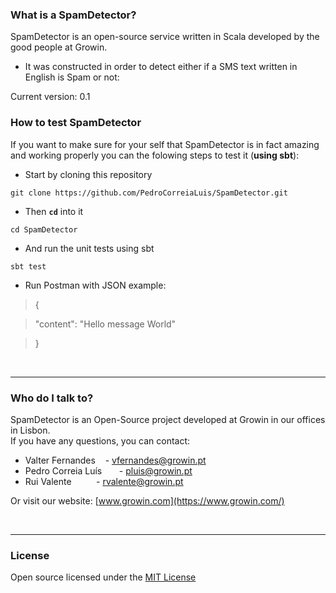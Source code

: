 ### What is a SpamDetector? ###

SpamDetector is an open-source service written in Scala developed by the good people at Growin.

* It was constructed in order to detect either if a SMS text written in English is Spam or not: 
 
 Current version: 0.1

### How to test SpamDetector

If you want to make sure for your self that SpamDetector is in fact amazing and working properly you can the folowing steps to test it (**using sbt**):

* Start by cloning this repository 
 
 `git clone https://github.com/PedroCorreiaLuis/SpamDetector.git`

* Then **`cd`** into it

`cd SpamDetector`

* And run the unit tests using sbt

`sbt test`

* Run Postman with JSON example:


>   {

>   "content": "Hello message World"

>   } 


<br/>

---

### Who do I talk to? ###

SpamDetector is an Open-Source project developed at Growin in our offices in Lisbon.
 <br/> If you have any questions, you can contact:
 
 * Valter Fernandes  &nbsp; &nbsp;- vfernandes@growin.pt
 * Pedro Correia Luís   &nbsp; &nbsp; &nbsp; - pluis@growin.pt
 * Rui Valente    &nbsp; &nbsp; &nbsp; &nbsp;&nbsp; - rvalente@growin.pt

Or visit our website: [www.growin.com](https://www.growin.com/)

<br/>

---

### License ###

Open source licensed under the [MIT License](https://opensource.org/licenses/MIT)
